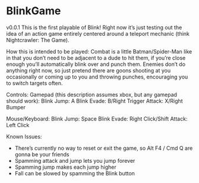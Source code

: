 # BlinkGame
v0.0.1
This is the first playable of Blink! Right now it’s just testing out the idea of an action game entirely centered around a teleport mechanic (think Nightcrawler: The Game).

How this is intended to be played:
Combat is a little Batman/Spider-Man like in that you don’t need to be adjacent to a dude to hit them, if you’re close enough you’ll automatically blink over and punch them. Enemies don’t do anything right now, so just pretend there are goons shooting at you occasionally or coming up to you and throwing punches, encouraging you to switch targets often.

Controls:
Gamepad (this description assumes xbox, but any gamepad should work):
	Blink Jump: A
	Blink Evade: B/Right Trigger
	Attack: X/Right Bumper

Mouse/Keyboard:
	Blink Jump: Space
	Blink Evade: Right Click/Shift
	Attack: Left Click

Known Issues:
- There’s currently no way to reset or exit the game, so Alt F4 / Cmd Q are gonna be your friends
- Spamming attack and jump lets you jump forever
- Spamming jump makes each jump higher
- Fall can be slowed by spamming the Blink button
